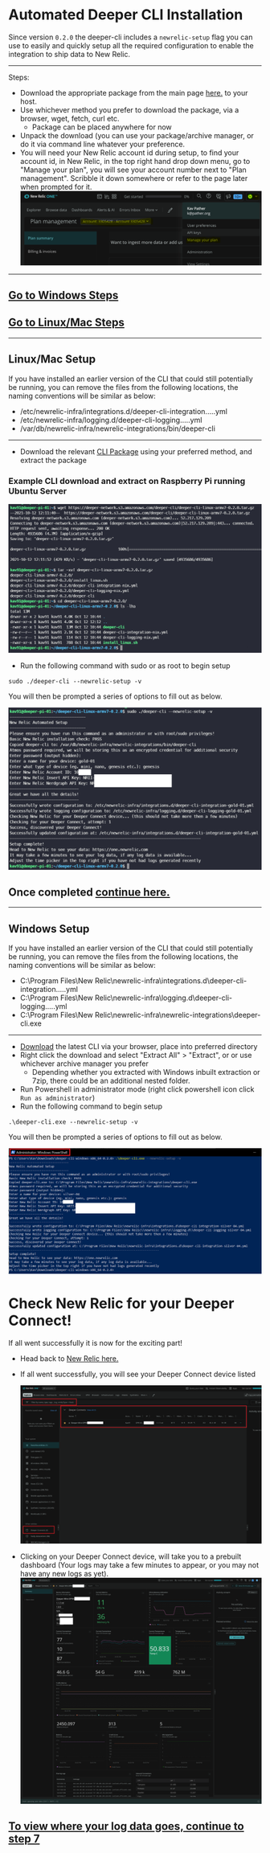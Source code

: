 # Automated Deeper CLI Installation

Since version `0.2.0` the deeper-cli includes a `newrelic-setup` flag you can use to easily and quickly setup all the required configuration to enable the integration to ship data to New Relic.

--- 

Steps:
- Download the appropriate package from the main page [here.](../README.md#deeper-cli-packages) to your host.
- Use whichever method you prefer to download the package, via a browser, wget, fetch, curl etc.
    - Package can be placed anywhere for now 
- Unpack the download (you can use your package/archive manager, or do it via command line whatever your preference.
- You will need your New Relic account id during setup, to find your account id, in New Relic, in the top right hand drop down menu, go to "Manage your plan", you will see your account number next to "Plan management". Scribble it down somewhere or refer to the page later when prompted for it.
![account id example](/images/nr-account-id.png)
---
## [Go to Windows Steps](#Windows-Setup)
## [Go to Linux/Mac Steps](#linux/mac-Setup)
---
## Linux/Mac Setup
If you have installed an earlier version of the CLI that could still potentially be running, you can remove the files from the following locations, the naming conventions will be similar as below:
  - /etc/newrelic-infra/integrations.d/deeper-cli-integration.....yml
  - /etc/newrelic-infra/logging.d/deeper-cli-logging.....yml
  - /var/db/newrelic-infra/newrelic-integrations/bin/deeper-cli

---
- Download the relevant [CLI Package](../README.md#deeper-cli-packages) using your preferred method, and extract the package
### Example CLI download and extract on Raspberry Pi running Ubuntu Server
  ![nix dl example](/images/deeper-cli-dl-nix2.png)

- Run the following command with sudo or as root to begin setup
```
sudo ./deeper-cli --newrelic-setup -v
```

You will then be prompted a series of options to fill out as below.

![windows setup](/images/deeper-cli-setup-nix.png)

## Once completed [continue here.](#Check-New-Relic-for-your-Deeper-Connect!)

---

## Windows Setup
If you have installed an earlier version of the CLI that could still potentially be running, you can remove the files from the following locations, the naming conventions will be similar as below:
  - C:\Program Files\New Relic\newrelic-infra\integrations.d\deeper-cli-integration.....yml
  - C:\Program Files\New Relic\newrelic-infra\logging.d\deeper-cli-logging.....yml
  - C:\Program Files\New Relic\newrelic-infra\newrelic-integrations\deeper-cli.exe

---


- [Download](../README.md#deeper-cli-packages) the latest CLI via your browser, place into preferred directory
- Right click the download and select "Extract All" > "Extract", or or use whichever archive manager you prefer
    - Depending whether you extracted with Windows inbuilt extraction or 7zip, there could be an additional nested folder.
- Run Powershell in administrator mode (right click powershell icon click `Run as administrator`)
- Run the following command to begin setup
```
.\deeper-cli.exe --newrelic-setup -v 
```

You will then be prompted a series of options to fill out as below.

![windows setup](/images/deeper-cli-setup-win.png)


# Check New Relic for your Deeper Connect!
If all went successfully it is now for the exciting part!

- Head back to [New Relic here.](https://one.newrelic.com/launcher/nr1-core.explorer)
- If all went successfully, you will see your Deeper Connect device listed

  ![entity explorer](/images/nr-entity-explorer-2.png)
- Clicking on your Deeper Connect device, will take you to a prebuilt dashboard (Your logs may take a few minutes to appear, or you may not have any new logs as yet).
  ![entity explorer](/images/nr-deeper-entity.png)

## [To view where your log data goes, continue to step 7](./7.view-logs.md)